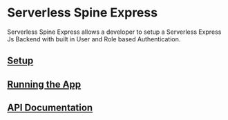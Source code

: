 # Serverless Spine Express

Serverless Spine Express allows a developer to setup a Serverless Express Js Backend with built in User and Role based Authentication.

## [Setup](./documentation/setup.md)

## [Running the App](./documentation/runningTheApp.md)

## [API Documentation](./documentation/api.md)